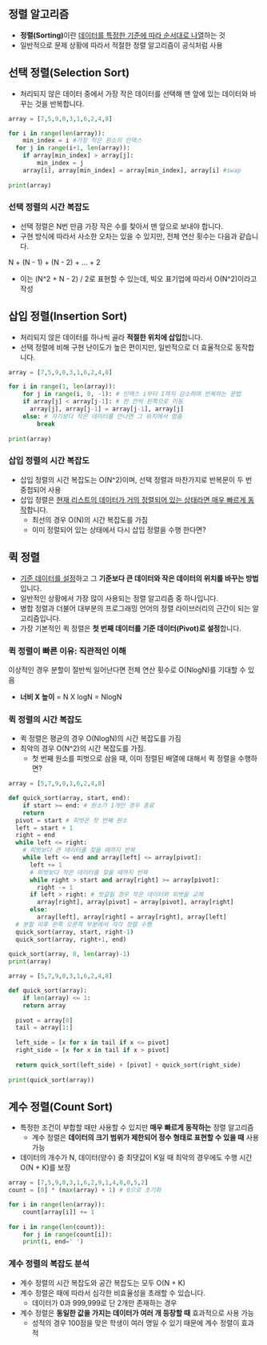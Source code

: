 ## 정렬 알고리즘
- <b>정렬(Sorting)</b>이란 <ins>데이터를 특정한 기준에 따라 순서대로 나열</ins>하는 것
- 일반적으로 문제 상황에 따라서 적절한 정렬 알고리즘이 공식처럼 사용

## 선택 정렬(Selection Sort)
- 처리되지 않은 데이터 중에서 가장 작은 데이터를 선택해 맨 앞에 있는 데이터와 바꾸는 것을 반복합니다.
```python
array = [7,5,9,0,3,1,6,2,4,8]

for i in range(len(array)):
	min_index = i #가장 작은 원소의 인덱스
  for j in range(i+1, len(array)):
  	if array[min_index] > array[j]:
    	min_index = j
	array[i], array[min_index] = array[min_index], array[i] #swap
    
print(array)
```

### 선택 정렬의 시간 복잡도
- 선택 정렬은 N번 만큼 가장 작은 수를 찾아서 맨 앞으로 보내야 합니다.
- 구현 방식에 따라서 사소한 오차는 있을 수 있지만, 전체 연산 횟수는 다음과 같습니다.

N + (N - 1) + (N - 2) + ... + 2

- 이는 (N^2 + N - 2) / 2로 표현할 수 있는데, 빅오 표기업에 따라서 O(N^2)이라고 작성

## 삽입 정렬(Insertion Sort)
- 처리되지 않은 데이터를 하나씩 골라 <b>적절한 위치에 삽입</b>합니다.
- 선택 정렬에 비해 구현 난이도가 높은 편이지만, 일반적으로 더 효율적으로 동작합니다.
```python
array = [7,5,9,0,3,1,6,2,4,8]

for i in range(1, len(array)):
	for j in range(i, 0, -1): # 인덱스 i부터 1까지 감소하며 반복하는 문법
    if array[j] < array[j-1]: # 한 칸씩 왼쪽으로 이동
      array[j], array[j-1] = array[j-1], array[j]
    else: # 자기보다 작은 데이터를 만나면 그 위치에서 멈춤
    	break
            
print(array)
```

### 삽입 정렬의 시간 복잡도
- 삽입 정렬의 시간 복잡도는 O(N^2)이며, 선택 정렬과 마찬가지로 반복문이 두 번 중첩되어 사용
- 삽입 정렬은 <ins>현재 리스트의 데이터가 거의 정렬되어 있는 상태라면 매우 빠르게 동작</ins>합니다.
  * 최선의 경우 O(N)의 시간 복잡도를 가짐
  * 이미 정렬되어 있는 상태에서 다시 삽입 정렬을 수행 한다면?

## 퀵 정렬
- <ins>기준 데이터를 설정</ins>하고 그 <b>기준보다 큰 데이터와 작은 데이터의 위치를 바꾸는 방법</b>입니다.
- 일반적인 상황에서 가장 많이 사용되는 정렬 알고리즘 중 하나입니다.
- 병합 정렬과 더불어 대부분의 프로그래밍 언어의 정렬 라이브러리의 근간이 되는 알고리즘입니다.
- 가장 기본적인 퀵 정렬은 <b>첫 번째 데이터를 기준 데이터(Pivot)로 설정</b>합니다.

### 퀵 정렬이 빠른 이유: 직관적인 이해
이상적인 경우 분할이 절반씩 일어난다면 전체 연산 횟수로 O(NlogN)를 기대할 수 있음
- <b>너비 X 높이</b> = N X logN = NlogN

### 퀵 정렬의 시간 복잡도
- 퀵 정렬은 평균의 경우 O(NlogN)의 시간 복잡도를 가짐
- 최악의 경우 O(N^2)의 시간 복잡도를 가짐.
  * 첫 번째 원소를 피벗으로 삼을 때, 이미 정렬된 배열에 대해서 퀵 정렬을 수행하면?

```python
array = [5,7,9,0,1,6,2,4,8]

def quick_sort(array, start, end):
	if start >= end: # 원소가 1개인 경우 종료
    return
  pivot = start # 피벗은 첫 번째 원소
  left = start + 1
  right = end
  while left <= right:
    # 피벗보다 큰 데이터를 찾을 때까지 반복
    while left <= end and array[left] <= array[pivot]:
      left += 1
      # 피벗보다 작은 데이터를 찾을 때까지 반복
      while right > start and array[right] >= array[pivot]:
        right -= 1
      if left > right: # 엇갈릴 경우 작은 데이터와 피벗을 교체
        array[right], array[pivot] = array[pivot], array[right]
      else: 
        array[left], array[right] = array[right], array[left]
  # 분할 이후 왼쪽 오른쪽 부분에서 각각 정렬 수행
  quick_sort(array, start, right-1)
  quick_sort(array, right+1, end)
    
quick_sort(array, 0, len(array)-1)
print(array)
```

```python
array = [5,7,9,0,3,1,6,2,4,8]

def quick_sort(array):
	if len(array) <= 1:
    return array
        
  pivot = array[0]
  tail = array[1:]
    
  left_side = [x for x in tail if x <= pivot]
  right_side = [x for x in tail if x > pivot]
    
  return quick_sort(left_side) + [pivot] + quick_sort(right_side)
    
print(quick_sort(array))
```

## 계수 정렬(Count Sort)
- 특정한 조건이 부합할 때만 사용할 수 있지만 <b>매우 빠르게 동작하는</b> 정렬 알고리즘
  * 계수 정렬은 <b>데이터의 크기 범위가 제한되어 정수 형태로 표현할 수 있을 때</b> 사용 가능
- 데이터의 개수가 N, 데이터(양수) 중 최댓값이 K일 때 최악의 경우에도 수행 시간 O(N + K)를 보장

```python
array = [7,5,9,0,3,1,6,2,9,1,4,8,0,5,2]
count = [0] * (max(array) + 1) # 0으로 초기화

for i in range(len(array)):
	count[array[i]] += 1 
    
for i in range(len(count)):
	for j in range(count[i]):
    print(i, end=' ')
```

### 계수 정렬의 복잡도 분석
- 계수 정렬의 시간 복잡도와 공간 복잡도는 모두 O(N + K)
- 계수 정렬은 때에 따라서 심각한 비효율성을 초래할 수 있습니다.
  * 데이터가 0과 999,999로 단 2개만 존재하는 경우
- 계수 정렬은 <b>동일한 값을 가지는 데이터가 여러 개 등장할 때</b> 효과적으로 사용 가능
  * 성적의 경우 100점을 맞은 학생이 여러 명일 수 있기 때문에 계수 정렬이 효과적